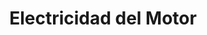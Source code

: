 ---
title: "Electricidad del Motor"
url: /ciudad-autonoma-de-buenos-aires/electricidad-del-motor/
shop: reparación de automóviles
---